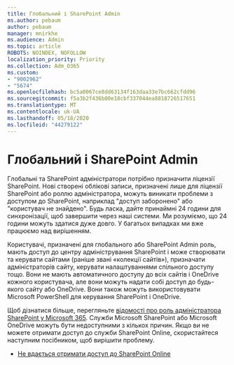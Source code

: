 ```yaml
---
title: Глобальний і SharePoint Admin
ms.author: pebaum
author: pebaum
manager: mnirkhe
ms.audience: Admin
ms.topic: article
ROBOTS: NOINDEX, NOFOLLOW
localization_priority: Priority
ms.collection: Adm_O365
ms.custom:
- "9002962"
- "5674"
ms.openlocfilehash: bc5a0067ce8dd63134f163daa33e7bc662cfdd96
ms.sourcegitcommit: f5a3b2f436b00e18cbf337044ea8818726517651
ms.translationtype: MT
ms.contentlocale: uk-UA
ms.lasthandoff: 05/18/2020
ms.locfileid: "44279122"
---
```

# <a name="global-and-sharepoint-admin"></a>Глобальний і SharePoint Admin

Глобальні та SharePoint адміністратори потрібно призначити ліцензії SharePoint. Нові створені облікові записи, призначені лише для ліцензії SharePoint або роллю адміністратора, можуть виникати проблеми з доступом до SharePoint, наприклад "доступ заборонено" або "користувач не знайдено". Будь ласка, дайте принаймні 24 години для синхронізації, щоб завершити через наші системи. Ми розуміємо, що 24 години можуть здатися дуже довго. У багатьох випадках ми вже працюємо над вирішенням.

Користувачі, призначені для глобального або SharePoint Admin роль, мають доступ до центру адміністрування SharePoint і може створювати та керувати сайтами (раніше звані «колекції сайтів»), призначати адміністраторів сайту, керувати налаштуваннями спільного доступу тощо. Вони не мають автоматичного доступу до всіх сайтів і OneDrive кожного користувача, але вони можуть надати собі доступ до будь-якого сайту або OneDrive. Вони також можуть використовувати Microsoft PowerShell для керування SharePoint і OneDrive.

Щоб дізнатися більше, перегляньте [відомості про роль адміністратора SharePoint у Microsoft 365](https://docs.microsoft.com/sharepoint/sharepoint-admin-role).
Служби Microsoft SharePoint або Microsoft OneDrive можуть бути недоступними з кількох причин. Якщо ви не можете отримати доступ до служби SharePoint Online, скористайтеся наступним посібником, щоб вирішити проблему.

- [Не вдається отримати доступ до SharePoint Online](https://docs.microsoft.com/sharepoint/troubleshoot/sharing-and-permissions/sharepoint-online-inaccessible)

